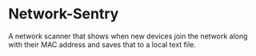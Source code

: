 # Network-Sentry
A network scanner that shows when new devices join the network along with their MAC address and saves that to a local text file.
